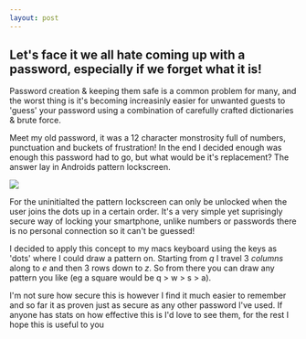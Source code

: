 ```yaml
---
layout: post
---
```


## Let's face it we all hate coming up with a password, especially if we forget what it is!

Password creation & keeping them safe is a common problem for many, and the worst thing is it's becoming increasinly easier for unwanted guests to 'guess' your password using a combination of carefully crafted dictionaries & brute force.

Meet my old password, it was a 12 character monstrosity full of numbers, punctuation and buckets of frustration! In the end I decided enough was enough this password had to go, but what would be it's replacement? The answer lay in Androids pattern lockscreen.

![](http://farm6.static.flickr.com/5298/5457718134_69fb17ba41.jpg)

For the uninitialted the pattern lockscreen can only be unlocked when the user joins the dots up in a certain order. It's a very simple yet suprisingly secure way of locking your smartphone, unlike numbers or passwords there is no personal connection so it can't be guessed!

I decided to apply this concept to my macs keyboard using the keys as 'dots' where I could draw a pattern on. Starting from *q* I travel 3 *columns* along to *e* and then 3 rows down to *z*. So from there you can draw any pattern you like (eg a square would be q > w > s > a).

I'm not sure how secure this is however I find it much easier to remember and so far it as proven just as secure as any other password I've used. If anyone has stats on how effective this is I'd love to see them, for the rest I hope this is useful to you